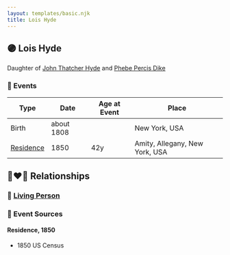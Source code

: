 ```yaml
---
layout: templates/basic.njk
title: Lois Hyde
---
```

## 🟣 Lois Hyde

Daughter of [John Thatcher Hyde](/people/3/3310224) and [Phebe Percis Dike](/people/4/41577072)

### 📆 Events

Type | Date | Age at Event | Place
------ | ------ | ------ | ------
Birth | about 1808 |  | New York, USA
[Residence](#event-event-0) | 1850 | 42y | Amity, Allegany, New York, USA

## 👩‍❤️‍👨 Relationships

### 🔵 [Living Person](/people/2/22782072)

### 📰 Event Sources

#### <a id="event-event-0"></a> Residence, 1850
* 1850 US Census
